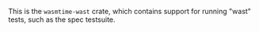This is the `wasmtime-wast` crate, which contains support for running
"wast" tests, such as the spec testsuite.

[`wasmtime-wast`]: https://crates.io/crates/wasmtime-wast
